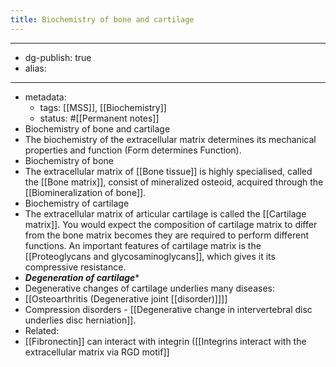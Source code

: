 ```yaml
---
title: Biochemistry of bone and cartilage
---
```


- --
- dg-publish: true
- alias:
- --
- metadata:
	- tags: [[MSS]], [[Biochemistry]]
	- status: #[[Permanent notes]]
- Biochemistry of bone and cartilage
- The biochemistry of the extracellular matrix determines its mechanical properties and function (Form determines Function).
- Biochemistry of bone
- The extracellular matrix of [[Bone tissue]] is highly specialised, called the [[Bone matrix]], consist of mineralized osteoid, acquired through the [[Biomineralization of bone]].
- Biochemistry of cartilage
- The extracellular matrix of articular cartilage is called the [[Cartilage matrix]]. You would expect the composition of cartilage matrix to differ from the bone matrix becomes they are required to perform different functions. An important features of cartilage matrix is the [[Proteoglycans and glycosaminoglycans]], which gives it its compressive resistance.
- *************************************************Degeneration of cartilage**************************************************
- Degenerative changes of cartilage underlies many diseases:
- [[Osteoarthritis (Degenerative joint [[disorder)]]]]
- Compression disorders - [[Degenerative change in intervertebral disc underlies disc herniation]].
- Related:
- [[Fibronectin]] can interact with integrin ([[Integrins interact with the extracellular matrix via RGD motif]]